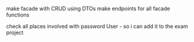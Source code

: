 make facade with CRUD using DTOs
make endpoints for all facade functions

check all places involved with password
User - so i can add it to the exam project